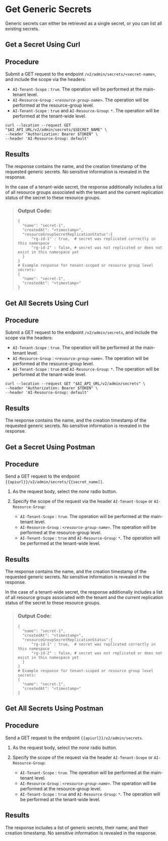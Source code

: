 <!-- loio05a3713aa6a94356b08e09e86260b16d -->

# Get Generic Secrets

Generic secrets can either be retrieved as a single secret, or you can list all existing secrets.

<a name="task_i3h_n13_tcc"/>

<!-- task\_i3h\_n13\_tcc -->

## Get a Secret Using Curl



<a name="task_i3h_n13_tcc__steps_p1m_clf_zcc"/>

## Procedure

Submit a GET request to the endpoint `/v2/admin/secrets/<secret-name>`, and include the scope via the headers:

-   `AI-Tenant-Scope` : `true`. The operation will be performed at the main-tenant level.
-   `AI-Resource-Group` : <code><i class="varname">&lt;resource-group-name&gt;</i></code>. The operation will be performed at the resource-group level.
-   `AI-Tenant-Scope` : `true` and `AI-Resource-Group`: `*`. The operation will be performed at the tenant-wide level.

```
curl --location --request GET "$AI_API_URL/v2/admin/secrets/$SECRET_NAME" \
--header "Authorization: Bearer $TOKEN" \
--header 'AI-Resource-Group: default'

```



<a name="task_i3h_n13_tcc__result_vck_3lf_zcc"/>

## Results

The response contains the name, and the creation timestamp of the requested generic secrets. No sensitive information is revealed in the response.

In the case of a tenant-wide secret, the response additionally includes a list of all resource groups associated with the tenant and the current replication status of the secret to these resource groups.

> ### Output Code:  
> ```
> {
>   "name": "secret-1",
>   "createdAt": "<timestamp>",
>   "resourceGroupSecretReplicationStatus":{
>       "rg-id-1" : true,  # secret was replicated correctly in this namespace
>       "rg-id-2" : false, # secret was not replicated or does not exist in this namespace yet
>   }
> }
> # Example response for tenant-scoped or resource group level secrets:
> {
>   "name": "secret-1",
>   "createdAt": "<timestamp>"
> }
> ```

<a name="task_zmk_l3m_22c"/>

<!-- task\_zmk\_l3m\_22c -->

## Get All Secrets Using Curl



## Procedure

Submit a GET request to the endpoint `/v2/admin/secrets`, and include the scope via the headers:

-   `AI-Tenant-Scope` : `true`. The operation will be performed at the main-tenant level.
-   `AI-Resource-Group` : <code><i class="varname">&lt;resource-group-name&gt;</i></code>. The operation will be performed at the resource-group level.
-   `AI-Tenant-Scope` : `true` and `AI-Resource-Group`: `*`. The operation will be performed at the tenant-wide level.

```
curl --location --request GET "$AI_API_URL/v2/admin/secrets" \
--header "Authorization: Bearer $TOKEN" \
--header 'AI-Resource-Group: default'

```



<a name="task_zmk_l3m_22c__result_bnk_l3m_22c"/>

## Results

The response contains the name, and the creation timestamp of the requested generic secrets. No sensitive information is revealed in the response.

<a name="task_cxf_n13_tcc"/>

<!-- task\_cxf\_n13\_tcc -->

## Get a Secret Using Postman



<a name="task_cxf_n13_tcc__steps_bqv_vkf_zcc"/>

## Procedure

Send a GET request to the endpoint `{{apiurl}}/v2/admin/secrets/{{secret_name]]`.

1.  As the request body, select the *none* radio button.

2.  Specify the scope of the request via the header `AI-Tenant-Scope` or `AI-Resource-Group`:

    -   `AI-Tenant-Scope` : `true`. The operation will be performed at the main-tenant level.
    -   `AI-Resource-Group` : <code><i class="varname">&lt;resource-group-name&gt;</i></code>. The operation will be performed at the resource-group level.
    -   `AI-Tenant-Scope` : `true` and `AI-Resource-Group`: `*`. The operation will be performed at the tenant-wide level.




<a name="task_cxf_n13_tcc__result_sxh_jlf_zcc"/>

## Results

The response contains the name, and the creation timestamp of the requested generic secrets. No sensitive information is revealed in the response.

In the case of a tenant-wide secret, the response additionally includes a list of all resource groups associated with the tenant and the current replication status of the secret to these resource groups.

> ### Output Code:  
> ```
> {
>   "name": "secret-1",
>   "createdAt": "<timestamp>",
>   "resourceGroupSecretReplicationStatus":{
>       "rg-id-1" : true,  # secret was replicated correctly in this namespace
>       "rg-id-2" : false, # secret was not replicated or does not exist in this namespace yet
>   }
> }
> # Example response for tenant-scoped or resource group level secrets:
> {
>   "name": "secret-1",
>   "createdAt": "<timestamp>"
> }
> ```

<a name="task_imv_l3m_22c"/>

<!-- task\_imv\_l3m\_22c -->

## Get All Secrets Using Postman



## Procedure

Send a GET request to the endpoint `{{apiurl}}/v2/admin/secrets`.

1.  As the request body, select the *none* radio button.

2.  Specify the scope of the request via the header `AI-Tenant-Scope` or `AI-Resource-Group`:

    -   `AI-Tenant-Scope` : `true`. The operation will be performed at the main-tenant level.
    -   `AI-Resource-Group` : <code><i class="varname">&lt;resource-group-name&gt;</i></code>. The operation will be performed at the resource-group level.
    -   `AI-Tenant-Scope` : `true` and `AI-Resource-Group`: `*`. The operation will be performed at the tenant-wide level.




<a name="task_imv_l3m_22c__result_jmv_l3m_22c"/>

## Results

The response includes a list of generic secrets, their name, and their creation timestamp. No sensitive information is revealed in the response.

